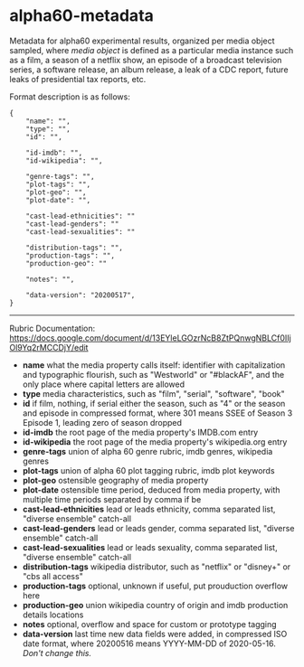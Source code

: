 # alpha60-metadata

Metadata for alpha60 experimental results, organized per media object sampled, where *media object* is defined as a particular media instance such as a film, a season of a netflix show, an episode of a broadcast television series, a software release, an album release, a leak of a CDC report, future leaks of presidential tax reports, etc.

Format description is as follows:

    {
        "name": "",
        "type": "",
        "id": "",

        "id-imdb": "",
        "id-wikipedia": "",

        "genre-tags": "",
        "plot-tags": "",
        "plot-geo": "",
        "plot-date": "",

        "cast-lead-ethnicities": ""
        "cast-lead-genders": ""
        "cast-lead-sexualities": ""
        
        "distribution-tags": "",
        "production-tags": "",
        "production-geo": ""
        
        "notes": "",
        
        "data-version": "20200517",
    }
    
* * *
 
 Rubric Documentation: https://docs.google.com/document/d/13EYleLGOzrNcB8ZtPQnwgNBLCf0IIjOl9Yq2rMCCDjY/edit
    

* __name__ what the media property calls itself: identifier with capitalization and typographic flourish, such as "Westworld" or "#blackAF", and the only place where capital letters are allowed
* __type__ media characteristics, such as "film", "serial", "software", "book"
* __id__ if film, nothing, if serial either the season, such as "4" or the season and episode in compressed format, where 301 means SSEE of Season 3 Episode 1, leading zero of season dropped
* __id-imdb__ the root page of the media property's IMDB.com entry
* __id-wikipedia__ the root page of the media property's wikipedia.org entry
* __genre-tags__ union of alpha 60 genre rubric, imdb genres, wikipedia genres
* __plot-tags__ union of alpha 60 plot tagging rubric, imdb plot keywords
* __plot-geo__ ostensible geography of media property
* __plot-date__ ostensible time period, deduced from media property, with multiple time periods separated by comma if be
* __cast-lead-ethnicities__ lead or leads ethnicity, comma separated list, "diverse ensemble" catch-all
* __cast-lead-genders__ lead or leads gender, comma separated list, "diverse ensemble" catch-all
* __cast-lead-sexualities__ lead or leads sexuality, comma separated list, "diverse ensemble" catch-all
* __distribution-tags__ wikipedia distributor, such as "netflix" or "disney+" or "cbs all access"
* __production-tags__ optional, unknown if useful, put prouduction overflow here
* __production-geo__ union wikipedia country of origin and imdb production details locations 
* __notes__ optional, overflow and space for custom or prototype tagging 
* __data-version__ last time new data fields were added, in compressed ISO date format, where 20200516 means YYYY-MM-DD of 2020-05-16. *Don't change this.*
